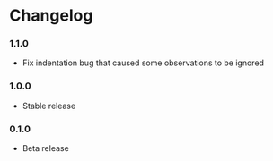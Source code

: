 # Changelog

### 1.1.0

* Fix indentation bug that caused some observations to be ignored

### 1.0.0

* Stable release

### 0.1.0

* Beta release
